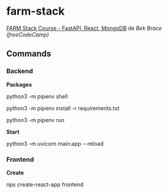 # farm-stack

[FARM Stack Course - FastAPI, React, MongoDB](https://www.youtube.com/watch?v=OzUzrs8uJl8) de *Bek Brace (freeCodeCamp)*

## Commands

### Backend

**Packages**

python3 -m pipenv shell

python3 -m pipenv install -r requirements.txt

python3 -m pipenv run

**Start**

python3 -m uvicorn main:app --reload

### Frontend

**Create**

npx create-react-app frontend